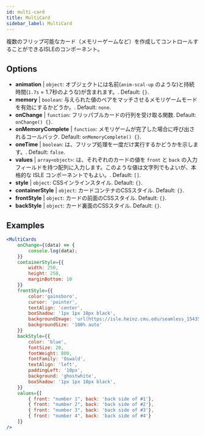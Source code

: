 ```yaml
---
id: multi-card 
title: MultiCard
sidebar_label: MultiCard
---
```


複数のフリップ可能なカード（メモリーゲームなど）を作成してコントロールすることができるISLEのコンポーネント。

## Options

* __animation__ | `object`: オブジェクトには名前(`anim-scal-up` のような)と持続時間(`1.7s` = 1.7秒のような)が含まれます。. Default: `{}`.
* __memory__ | `boolean`: 与えられた値のペアをマッチさせるメモリゲームモードを有効にするかどうか。. Default: `none`.
* __onChange__ | `function`: フリッパブルカードの行列を受け取る関数. Default: `onChange() {}`.
* __onMemoryComplete__ | `function`: メモリゲームが完了した場合に呼び出されるコールバック. Default: `onMemoryComplete() {}`.
* __oneTime__ | `boolean`: は、フリップ処理を一度だけ実行するかどうかを示します。. Default: `false`.
* __values__ | `array<object>`: は、それぞれのカードの値を `front` と `back` の入力フィールドを持つ配列に入力します。このような値は文字列でもよいが、本格的な ISLE コンポーネントでもよい。. Default: `[]`.
* __style__ | `object`: CSSインラインスタイル. Default: `{}`.
* __containerStyle__ | `object`: カードコンテナのCSSスタイル. Default: `{}`.
* __frontStyle__ | `object`: カードの前面のCSSスタイル. Default: `{}`.
* __backStyle__ | `object`: カード裏面のCSSスタイル. Default: `{}`.


## Examples

```jsx live
<MultiCards
    onChange={(data) => {
        console.log(data);
    }}
    containerStyle={{
        width: 250,
        height: 250,
        marginBottom: 10
    }}
    frontStyle={{
        color:'gainsboro',
        cursor: 'pointer',
        textAlign: 'center',
        boxShadow: '1px 1px 10px black',
        backgroundImage: 'url(https://isle.heinz.cmu.edu/seamless_1543575455035.png)',
        backgroundSize: '100% auto'
    }}
    backStyle={{
        color: 'blue',
        fontSize: 20,
        fontWeight: 800,
        fontFamily: 'Oswald',
        textAlign: 'left',
        paddingLeft: '10px',
        background: 'ghostwhite',
        boxShadow: '1px 1px 10px black',
    }}
    values={[
        { front: "number 1", back: 'back side of #1'},
        { front: "number 2", back: 'back side of #2'},
        { front: "number 3", back: 'back side of #3'},
        { front: "number 4", back: 'back side of #4'}
    ]}
/>
``` 



